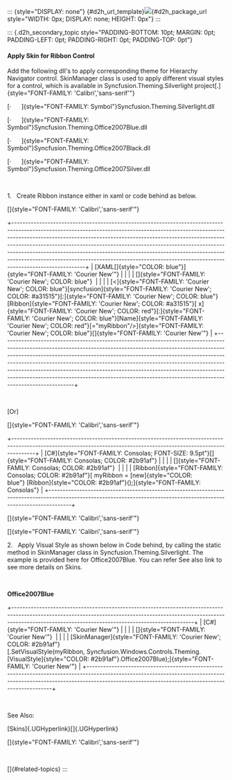 ::: {style="DISPLAY: none"}
[](ms-xhelp:///?Id=d2h_url_template){#d2h_url_template}![](!package_url!){#d2h_package_url style="WIDTH: 0px; DISPLAY: none; HEIGHT: 0px"}
:::

::: {.d2h_secondary_topic style="PADDING-BOTTOM: 10pt; MARGIN: 0pt; PADDING-LEFT: 0pt; PADDING-RIGHT: 0pt; PADDING-TOP: 0pt"}
#### Apply Skin for Ribbon Control

Add the following dll's to apply corresponding theme for Hierarchy Navigator control. SkinManager class is used to apply different visual styles for a control, which is available in Syncfusion.Theming.Silverlight project[.]{style="FONT-FAMILY: 'Calibri','sans-serif'"}

[·      ]{style="FONT-FAMILY: Symbol"}Syncfusion.Theming.Silverlight.dll

[·      ]{style="FONT-FAMILY: Symbol"}Syncfusion.Theming.Office2007Blue.dll

[·      ]{style="FONT-FAMILY: Symbol"}Syncfusion.Theming.Office2007Black.dll

[·      ]{style="FONT-FAMILY: Symbol"}Syncfusion.Theming.Office2007Silver.dll

 

1.   Create Ribbon instance either in xaml or code behind as below.

[]{style="FONT-FAMILY: 'Calibri','sans-serif'"} 

+--------------------------------------------------------------------------------------------------------------------------------------------------------------------------------------------------------------------------------------------------------------------------------------------------------------------------------------------------------------------------------------------------------------------------------------------------------------------------------------------------------------+
| [XAML[]{style="COLOR: blue"}]{style="FONT-FAMILY: 'Courier New'"}                                                                                                                                                                                                                                                                                                                                                                                                                                            |
|                                                                                                                                                                                                                                                                                                                                                                                                                                                                                                              |
| []{style="FONT-FAMILY: 'Courier New'; COLOR: blue"}                                                                                                                                                                                                                                                                                                                                                                                                                                                          |
|                                                                                                                                                                                                                                                                                                                                                                                                                                                                                                              |
| [\<]{style="FONT-FAMILY: 'Courier New'; COLOR: blue"}[syncfusion]{style="FONT-FAMILY: 'Courier New'; COLOR: #a31515"}[:]{style="FONT-FAMILY: 'Courier New'; COLOR: blue"}[Ribbon]{style="FONT-FAMILY: 'Courier New'; COLOR: #a31515"}[ x]{style="FONT-FAMILY: 'Courier New'; COLOR: red"}[:]{style="FONT-FAMILY: 'Courier New'; COLOR: blue"}[Name]{style="FONT-FAMILY: 'Courier New'; COLOR: red"}[=\"myRibbon\"/\>]{style="FONT-FAMILY: 'Courier New'; COLOR: blue"}[]{style="FONT-FAMILY: 'Courier New'"} |
+--------------------------------------------------------------------------------------------------------------------------------------------------------------------------------------------------------------------------------------------------------------------------------------------------------------------------------------------------------------------------------------------------------------------------------------------------------------------------------------------------------------+

 

\[Or\]

[]{style="FONT-FAMILY: 'Calibri','sans-serif'"} 

+--------------------------------------------------------------------------------------------------------------------------------------------------------------------+
| [C#]{style="FONT-FAMILY: Consolas; FONT-SIZE: 9.5pt"}[]{style="FONT-FAMILY: Consolas; COLOR: #2b91af"}                                                             |
|                                                                                                                                                                    |
| []{style="FONT-FAMILY: Consolas; COLOR: #2b91af"}                                                                                                                  |
|                                                                                                                                                                    |
| [Ribbon]{style="FONT-FAMILY: Consolas; COLOR: #2b91af"}[ myRibbon = [new]{style="COLOR: blue"} [Ribbon]{style="COLOR: #2b91af"}();]{style="FONT-FAMILY: Consolas"} |
+--------------------------------------------------------------------------------------------------------------------------------------------------------------------+

[]{style="FONT-FAMILY: 'Calibri','sans-serif'"} 

[]{style="FONT-FAMILY: 'Calibri','sans-serif'"} 

2.   Apply Visual Style as shown below in Code behind, by calling the static method in SkinManager class in Syncfusion.Theming.Silverlight. The example is provided here for Office2007Blue. You can refer See also link to see more details on Skins.

 

**Office2007Blue**

+-----------------------------------------------------------------------------------------------------------------------------------------------------------------------------------------------------------------------------+
| [C#]{style="FONT-FAMILY: 'Courier New'"}                                                                                                                                                                                    |
|                                                                                                                                                                                                                             |
| []{style="FONT-FAMILY: 'Courier New'"}                                                                                                                                                                                      |
|                                                                                                                                                                                                                             |
| [SkinManager]{style="FONT-FAMILY: 'Courier New'; COLOR: #2b91af"}[.SetVisualStyle(myRibbon, Syncfusion.Windows.Controls.Theming.[VisualStyle]{style="COLOR: #2b91af"}.Office2007Blue);]{style="FONT-FAMILY: 'Courier New'"} |
+-----------------------------------------------------------------------------------------------------------------------------------------------------------------------------------------------------------------------------+

 

See Also:

[Skins]{.UGHyperlink}[]{.UGHyperlink}

[]{style="FONT-FAMILY: 'Calibri','sans-serif'"} 

 

[]{#related-topics}
:::
